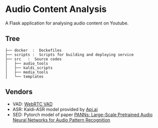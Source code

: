 # Audio Content Analysis
A Flask application for analysing audio content on Youtube.

## Tree
```
├── docker  :  Dockefiles
├── scripts :  Scripts for building and deploying service
├── src   :  Source codes
│   ├── audio_tools
│   ├── kaldi_scripts
│   ├── media_tools
│   └── templates
```

## Vendors
- VAD: [WebRTC VAD](https://github.com/wiseman/py-webrtcvad)
- ASR: Kaldi-ASR model provided by [Api.ai](https://github.com/dialogflow/api-ai-english-asr-model)
- SED: Pytorch model of paper [PANNs: Large-Scale Pretrained Audio Neural Networks for Audio Pattern Recognition](https://arxiv.org/abs/1912.10211)
